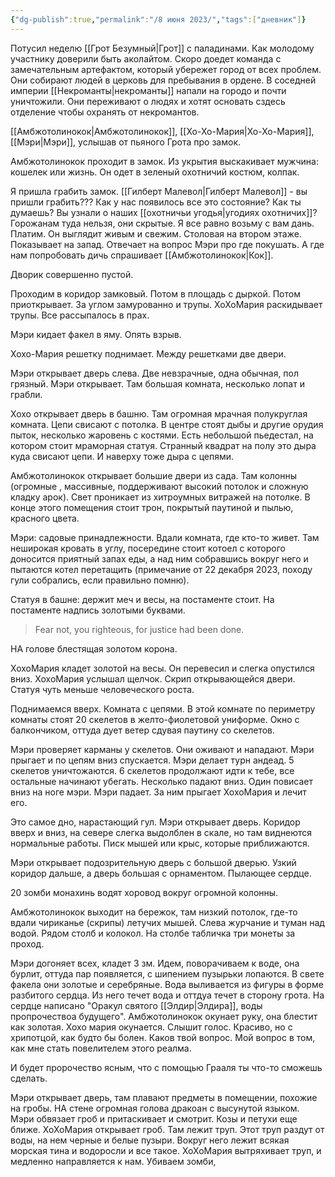 ```yaml
---
{"dg-publish":true,"permalink":"/8 июня 2023/","tags":["дневник"]}
---
```


Потусил неделю [[Грот Безумный\|Грот]] с паладинами. Как молодому участнику доверили быть аколайтом. Скоро доедет команда с замечательным артефактом, который убережет город от всех проблем. Они собирают людей в церковь для пребывания в ордене. В соседней империи [[Некроманты\|некроманты]] напали на городо и почти уничтожили. Они переживают о людях и хотят основать сздесь отделение чтобы охранять от некромантов.

[[Амбжотолинокок\|Амбжотолинокок]], [[Хо-Хо-Мария\|Хо-Хо-Мария]], [[Мэри\|Мэри]], услышав от пьяного Грота про замок.

Амбжотолинокок проходит в замок. Из укрытия выскакивает мужчина: кошелек или жизнь. Он одет в зеленый охотничий костюм, колпак.

Я пришла грабить замок. [[Гилберт Малевол\|Гилберт Малевол]] - вы пришли грабить??? Как у нас появилось все это состояние? Как ты думаешь? Вы узнали о наших [[охотничьи угодья\|угодиях охотничих]]? Горожанам туда нельзя, они скрытые. Я все равно возьму с вам дань. Платим. Он выглядит живым и свежим. Столовая на втором этаже. Показывает на запад. Отвечает на вопрос Мэри про где покушать. А где нам попробовать дичь спрашивает [[Амбжотолинокок\|Кок]]. 

Дворик совершенно пустой.

Проходим в коридор замковый. Потом в площадь с дыркой. Потом приоткрывает. За углом замурованно и трупы. ХоХоМария раскидывает трупы. Все рассыпалось в прах.

Мэри кидает факел в яму. Опять взрыв.

Хохо-Мария решетку поднимает. Между решетками две двери.

Мэри открывает дверь слева. Две невзрачные, одна обычная, пол грязный. Мэри открывает. Там большая комната, несколько лопат и грабли.

Хохо открывает дверь в башню. Там огромная мрачная полукруглая комната. Цепи свисают с потолка. В центре стоят дыбы и другие орудия пыток, несколько жаровень с костями. Есть небольшой пьедестал, на котором стоит мраморная статуя. Странный квадрат на полу это дыра куда свисают цепи. И наверху тоже дыра с цепями.

Амбжотолинокок открывает большие двери из сада. Там колонны (огромные , массивные, поддерживают высокий потолок и сложную кладку арок). Свет проникает из хитроумных витражей на потолке. В конце этого помещения стоит трон, покрытый паутиной и пылью, красного цвета.

Мэри: садовые принадлежности. Вдали комната, где кто-то живет. Там неширокая кровать в углу, посередине стоит котоел с которого доносится приятный запах еды, а над ним собравшись вокруг него и пытаются котел перетащить (примечание от 22 декабря 2023, походу гули собрались, если правильно помню).

Статуя в башне: держит меч и весы, на постаменте стоит. На постаменте надпись золотыми буквами.

> Fear not, you righteous, for justice had been done. 

НА голове блестящая золотом корона.

ХохоМария кладет золотой на весы. Он перевесил и слегка опустился вниз. ХохоМария услышал щелчок. Скрип открывающейся двери. Статуя чуть меньше человеческого роста.

Поднимаемся вверх. Комната с цепями. В этой комнате по периметру комнаты стоят 20 скелетов в желто-фиолетовой униформе. Окно с балкончиком, оттуда дует ветер сдувая паутину со скелетов.

Мэри проверяет карманы у скелетов. Они оживают и нападают. Мэри прыгает и по цепям вниз спускается. Мэри делает турн андеад. 5 скелетов уничтожаются. 6 скелетов продолжают идти к тебе, все остальные начинают убегать. Несколько падают вниз. Один повисает вниз на ноге мэри. Мэри падает. За ним прыгает ХохоМария и лечит его.

Это самое дно, нарастающий гул. Мэри открывает дверь. Коридор вверх и вниз, на севере слегка выдолблен в скале, но там виднеются нормальные работы. Писк мышей или крыс, которые приближаются.

Мэри открывает подозрительную дверь с большой дверью. Узкий коридор дальше, а дверь большая с орнаментом. Пылающее сердце.

20 зомби монахинь водят хоровод вокруг огромной колонны. 

Амбжотолинокок выходит на бережок, там низкий потолок, где-то вдали чириканье (скрипы) летучих мышей. Слева журчание и туман над водой. Рядом столб и колокол. На столбе табличка три монеты за проход.

Мэри догоняет всех, кладет 3 зм. Идем, поворачиваем к воде, она бурлит, оттуда пар появляется, с шипением пузырьки лопаются. В свете факела они золотые и серебряные. Вода выливается из фигуры в форме разбитого сердца. Из него течет вода и оттдуа течет в сторону грота. На сердце написано "Оракул святого [[Элдир\|Элдира]], воды пропрочествоа будущего". Амбжотолинокок окунает руку, она блестит как золотая. Хохо мария окунается. Слышит голос. Красиво, но с хрипотцой, как будто бы болен. Каков твой вопрос. Мой вопрос в том, как мне стать повелителем этого реалма.

И будет пророчество ясным, что с помощью Грааля ты что-то сможешь сделать.

Мэри открывает дверь, там плавают предметы в помещении, похожие на гробы. НА стене огромная голова дракоан с высунутой языком. Мэри обвязает гроб и притаскивает и смотрит. Козы и петухи еще ближе. ХоХоМария открывает гроб. Там лежит труп. Этот труп раздут от воды, на нем черные и белые пузыри. Вокруг него лежит всякая морская тина и водоросли и все такое. ХоХоМария вытряхивает труп, и медленно направляется к нам. Убиваем зомби,